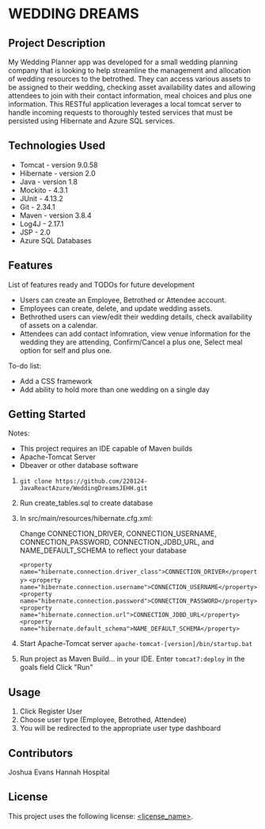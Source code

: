 # WEDDING DREAMS

## Project Description

My Wedding Planner app was developed for a small wedding planning company that is looking to help streamline the management and allocation of wedding resources to the betrothed. They can access various assets to be assigned to their wedding, checking asset availability dates and allowing attendees to join with their contact information, meal choices and plus one information. This RESTful application leverages a local tomcat server to handle incoming requests to thoroughly tested services that must be persisted using Hibernate and Azure SQL services. 

## Technologies Used

* Tomcat - version 9.0.58
* Hibernate - version 2.0
* Java - version 1.8
* Mockito - 4.3.1
* JUnit - 4.13.2
* Git - 2.34.1
* Maven - version 3.8.4
* Log4J - 2.17.1
* JSP - 2.0
* Azure SQL Databases

## Features

List of features ready and TODOs for future development
* Users can create an Employee, Betrothed or Attendee account.
* Employees can create, delete, and update wedding assets.
* Bethrothed users can view/edit their wedding details, check availability of assets on a calendar.
* Attendees can add contact infomration, view venue information for the wedding they are attending, Confirm/Cancel a plus one, Select meal option for self and plus one.

To-do list:
* Add a CSS framework
* Add ability to hold more than one wedding on a single day

## Getting Started

Notes: 
* This project requires an IDE capable of Maven builds
* Apache-Tomcat Server
* Dbeaver or other database software

1. `git clone https://github.com/220124-JavaReactAzure/WeddingDreamsJEHH.git`

2. Run create_tables.sql to create database

3. In src/main/resources/hibernate.cfg.xml:

   Change CONNECTION_DRIVER, CONNECTION_USERNAME, CONNECTION_PASSWORD, CONNECTION_JDBD_URL, and NAME_DEFAULT_SCHEMA to reflect your database

	`<property name="hibernate.connection.driver_class">CONNECTION_DRIVER</property>`
	`<property name="hibernate.connection.username">CONNECTION_USERNAME</property>`
	`<property name="hibernate.connection.password">CONNECTION_PASSWORD</property>`
	`<property name="hibernate.connection.url">CONNECTION_JDBD_URL</property>`
	`<property name="hibernate.default_schema">NAME_DEFAULT_SCHEMA</property>`

4. Start Apache-Tomcat server
	`apache-tomcat-[version]/bin/startup.bat`

5. Run project as Maven Build... in your IDE. 
   Enter `tomcat7:deploy` in the goals field
   Click "Run"

## Usage
1. Click Register User
2. Choose user type (Employee, Betrothed, Attendee)
3. You will be redirected to the appropriate user type dashboard

## Contributors
Joshua Evans
Hannah Hospital

## License
This project uses the following license: [<license_name>](<link>).
